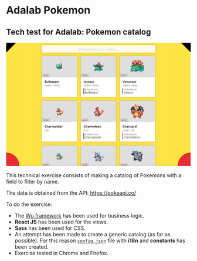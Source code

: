 # Adalab Pokemon

## Tech test for Adalab: Pokemon catalog

![Design](./docs/design.png)

This technical exercise consists of making a catalog of Pokemons with a field to filter by name.

The data is obtained from the API: https://pokeapi.co/

To do the exercise:
* The [Wu framework](https://github.com/migueldelmazo/wu) has been used for business logic.
* **React JS** has been used for the views.
* **Sass** has been used for CSS.
* An attempt has been made to create a generic catalog (as far as possible).
  For this reason [`config.json`](./src/config.json) file with **i18n** and **constants** has been created.
* Exercise tested in Chrome and Firefox.
